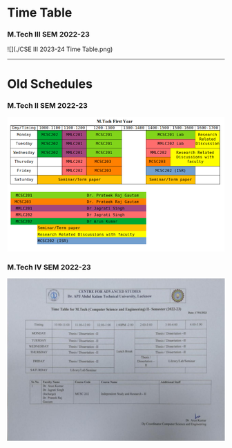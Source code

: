 # Time Table

### M.Tech III SEM 2022-23
![](./CSE III 2023-24 Time Table.png)

---
# Old Schedules

### M.Tech II SEM 2022-23
![](./1.png)

### M.Tech IV SEM 2022-23
![](./2.jpg)
